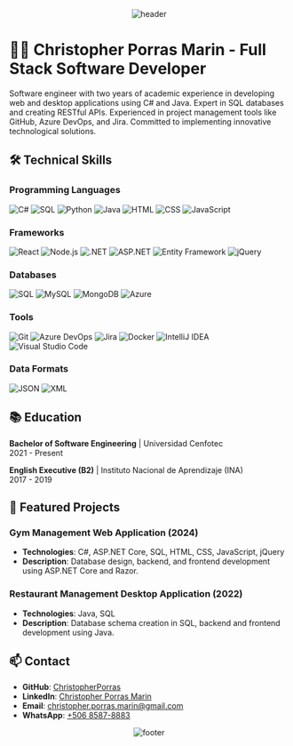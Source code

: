 <!-- HEADER -->
<div align="center" width="100">
  <img src="https://capsule-render.vercel.app/api?color=0:1408d0,50:0860d0,100:08c4d0&height=250&section=header&text=🖥️%20Christopher%20Porras%20-%20Full%20Stack%20Developer&fontSize=30&type=waving&fontColor=fefefe&&animation=fadeIn"
  alt="header"/>
</div>

# 👨‍💻 Christopher Porras Marin - Full Stack Software Developer

Software engineer with two years of academic experience in developing web and desktop applications using C# and Java. Expert in SQL databases and creating RESTful APIs. Experienced in project management tools like GitHub, Azure DevOps, and Jira. Committed to implementing innovative technological solutions.

## 🛠️ Technical Skills

### Programming Languages
![C#](https://img.shields.io/badge/CSharp-239120?style=for-the-badge&logo=csharp&logoColor=white&borderRadius=8)
![SQL](https://img.shields.io/badge/SQL-4479A1?style=for-the-badge&logo=sql&logoColor=white&borderRadius=8)
![Python](https://img.shields.io/badge/Python-3776AB?style=for-the-badge&logo=python&logoColor=white&borderRadius=8)
![Java](https://img.shields.io/badge/Java-ED8B00?style=for-the-badge&logo=java&logoColor=white&borderRadius=8)
![HTML](https://img.shields.io/badge/HTML5-E34F26?style=for-the-badge&logo=html5&logoColor=white&borderRadius=8)
![CSS](https://img.shields.io/badge/CSS3-1572B6?style=for-the-badge&logo=css3&logoColor=white&borderRadius=8)
![JavaScript](https://img.shields.io/badge/JavaScript-F7DF1E?style=for-the-badge&logo=javascript&logoColor=black&borderRadius=8)

### Frameworks
![React](https://img.shields.io/badge/React-20232A?style=for-the-badge&logo=react&logoColor=61DAFB&borderRadius=8)
![Node.js](https://img.shields.io/badge/Node.js-43853D?style=for-the-badge&logo=node-dot-js&logoColor=white&borderRadius=8)
![.NET](https://img.shields.io/badge/.NET-512BD4?style=for-the-badge&logo=dot-net&logoColor=white&borderRadius=8)
![ASP.NET](https://img.shields.io/badge/ASP.NET-512BD4?style=for-the-badge&logo=dot-net&logoColor=white&borderRadius=8)
![Entity Framework](https://img.shields.io/badge/Entity%20Framework-512BD4?style=for-the-badge&logo=dot-net&logoColor=white&borderRadius=8)
![jQuery](https://img.shields.io/badge/jQuery-0769AD?style=for-the-badge&logo=jquery&logoColor=white&borderRadius=8)

### Databases
![SQL](https://img.shields.io/badge/SQL-4479A1?style=for-the-badge&logo=sql&logoColor=white&borderRadius=8)
![MySQL](https://img.shields.io/badge/MySQL-4479A1?style=for-the-badge&logo=mysql&logoColor=white&borderRadius=8)
![MongoDB](https://img.shields.io/badge/MongoDB-47A248?style=for-the-badge&logo=mongodb&logoColor=white&borderRadius=8)
![Azure](https://img.shields.io/badge/Azure-0089D6?style=for-the-badge&logo=microsoft-azure&logoColor=white&borderRadius=8)

### Tools
![Git](https://img.shields.io/badge/Git-F05032?style=for-the-badge&logo=git&logoColor=white&borderRadius=8)
![Azure DevOps](https://img.shields.io/badge/Azure%20DevOps-0078D7?style=for-the-badge&logo=azure-devops&logoColor=white&borderRadius=8)
![Jira](https://img.shields.io/badge/Jira-0052CC?style=for-the-badge&logo=jira&logoColor=white&borderRadius=8)
![Docker](https://img.shields.io/badge/Docker-2496ED?style=for-the-badge&logo=docker&logoColor=white&borderRadius=8)
![IntelliJ IDEA](https://img.shields.io/badge/IntelliJ%20IDEA-000000?style=for-the-badge&logo=intellij-idea&logoColor=white&borderRadius=8)
![Visual Studio Code](https://img.shields.io/badge/VS%20Code-007ACC?style=for-the-badge&logo=visual-studio-code&logoColor=white&borderRadius=8)

### Data Formats
![JSON](https://img.shields.io/badge/JSON-000000?style=for-the-badge&logo=json&logoColor=white&borderRadius=8)
![XML](https://img.shields.io/badge/XML-000000?style=for-the-badge&logo=xml&logoColor=white&borderRadius=8)

## 📚 Education

**Bachelor of Software Engineering** | Universidad Cenfotec  
2021 - Present

**English Executive (B2)** | Instituto Nacional de Aprendizaje (INA)  
2017 - 2019

## 🌟 Featured Projects

### Gym Management Web Application (2024)
- **Technologies**: C#, ASP.NET Core, SQL, HTML, CSS, JavaScript, jQuery
- **Description**: Database design, backend, and frontend development using ASP.NET Core and Razor.

### Restaurant Management Desktop Application (2022)
- **Technologies**: Java, SQL
- **Description**: Database schema creation in SQL, backend and frontend development using Java.

## 📫 Contact

- **GitHub**: [ChristopherPorras](https://github.com/ChristopherPorras)
- **LinkedIn**: [Christopher Porras Marin](https://www.linkedin.com/in/christopher-porras-marin-93b22b286/)
- **Email**: [christopher.porras.marin@gmail.com](mailto:christopher.porras.marin@gmail.com)
- **WhatsApp**: [+506 8587-8883](https://wa.link/x73i43)

<!-- FOOTER -->
<div align="center" width="100">
  <img src="https://capsule-render.vercel.app/api?color=0:1408d0,50:0860d0,100:08c4d0&height=100&section=footer&fontSize=30&type=waving&fontColor=fefefe"
  alt="footer" />
</div>
